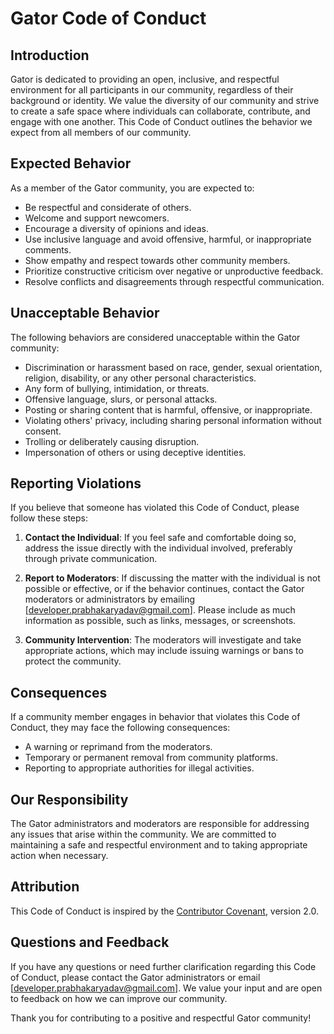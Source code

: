 # Gator Code of Conduct

## Introduction

Gator is dedicated to providing an open, inclusive, and respectful environment for all participants in our community, regardless of their background or identity. We value the diversity of our community and strive to create a safe space where individuals can collaborate, contribute, and engage with one another. This Code of Conduct outlines the behavior we expect from all members of our community.

## Expected Behavior

As a member of the Gator community, you are expected to:

- Be respectful and considerate of others.
- Welcome and support newcomers.
- Encourage a diversity of opinions and ideas.
- Use inclusive language and avoid offensive, harmful, or inappropriate comments.
- Show empathy and respect towards other community members.
- Prioritize constructive criticism over negative or unproductive feedback.
- Resolve conflicts and disagreements through respectful communication.

## Unacceptable Behavior

The following behaviors are considered unacceptable within the Gator community:

- Discrimination or harassment based on race, gender, sexual orientation, religion, disability, or any other personal characteristics.
- Any form of bullying, intimidation, or threats.
- Offensive language, slurs, or personal attacks.
- Posting or sharing content that is harmful, offensive, or inappropriate.
- Violating others' privacy, including sharing personal information without consent.
- Trolling or deliberately causing disruption.
- Impersonation of others or using deceptive identities.

## Reporting Violations

If you believe that someone has violated this Code of Conduct, please follow these steps:

1. **Contact the Individual**: If you feel safe and comfortable doing so, address the issue directly with the individual involved, preferably through private communication.

2. **Report to Moderators**: If discussing the matter with the individual is not possible or effective, or if the behavior continues, contact the Gator moderators or administrators by emailing [developer.prabhakaryadav@gmail.com]. Please include as much information as possible, such as links, messages, or screenshots.

3. **Community Intervention**: The moderators will investigate and take appropriate actions, which may include issuing warnings or bans to protect the community.

## Consequences

If a community member engages in behavior that violates this Code of Conduct, they may face the following consequences:

- A warning or reprimand from the moderators.
- Temporary or permanent removal from community platforms.
- Reporting to appropriate authorities for illegal activities.

## Our Responsibility

The Gator administrators and moderators are responsible for addressing any issues that arise within the community. We are committed to maintaining a safe and respectful environment and to taking appropriate action when necessary.

## Attribution

This Code of Conduct is inspired by the [Contributor Covenant](https://www.contributor-covenant.org/version/2/0/code_of_conduct/), version 2.0.

## Questions and Feedback

If you have any questions or need further clarification regarding this Code of Conduct, please contact the Gator administrators or email [developer.prabhakaryadav@gmail.com]. We value your input and are open to feedback on how we can improve our community.

Thank you for contributing to a positive and respectful Gator community!
